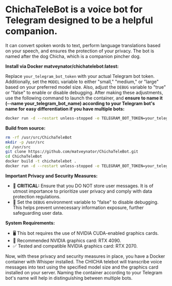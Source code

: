 # ChichaTeleBot is a voice bot for Telegram designed to be a helpful companion. 
It can convert spoken words to text, perform language translations based on your speech, and ensures the protection of your privacy. The bot is named after the dog Chicha, which is a companion pincher dog.

**Install via Docker matveynator/chichatelebot:latest:**

Replace `your_telegram_bot_token` with your actual Telegram bot token. Additionally, set the `MODEL` variable to either "small," "medium," or "large" based on your preferred model size. Also, adjust the `DEBUG` variable to "true" or "false" to enable or disable debugging. After making these adjustments, use the following command to launch the container, and **ensure to name it (--name your_telegram_bot_name) according to your Telegram bot's name for easy differentiation if you have multiple bots:**

```bash
docker run -d --restart unless-stopped -e TELEGRAM_BOT_TOKEN=your_telegram_bot_token -e MODEL=medium -e DEBUG="false" --name your_telegram_bot_name matveynator/chichatelebot:latest
```

**Build from source:**

```bash
rm -rf /usr/src/ChichaTeleBot
mkdir -p /usr/src
cd /usr/src
git clone https://github.com/matveynator/ChichaTeleBot.git
cd ChichaTeleBot
docker build -t chichatelebot .
docker run -d --restart unless-stopped -e TELEGRAM_BOT_TOKEN=your_telegram_bot_token -e MODEL=medium -e DEBUG="false" --name your_telegram_bot_name chichatelebot
```

**Important Privacy and Security Measures:**

- 🚨 **CRITICAL:** Ensure that you DO NOT store user messages. It is of utmost importance to prioritize user privacy and comply with data protection regulations.
- 🔐 Set the `DEBUG` environment variable to "false" to disable debugging. This helps prevent unnecessary information exposure, further safeguarding user data.

**System Requirements:**

- 🖥️ This bot requires the use of NVIDIA CUDA-enabled graphics cards.
- 🚀 Recommended NVIDIA graphics card: RTX 4090.
- ✅ Tested and compatible NVIDIA graphics card: RTX 2070.

Now, with these privacy and security measures in place, you have a Docker container with Whisper installed. The CHICHA telebot will transcribe voice messages into text using the specified model size and the graphics card installed on your server. Naming the container according to your Telegram bot's name will help in distinguishing between multiple bots.
